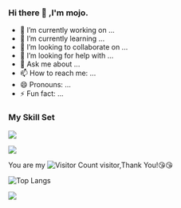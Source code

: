 ### Hi there 👋 ,I'm mojo.

- 🔭 I’m currently working on ...
- 🌱 I’m currently learning ...
- 👯 I’m looking to collaborate on ...
- 🤔 I’m looking for help with ...
- 💬 Ask me about ...
- 📫 How to reach me: ...
- 😄 Pronouns: ...
- ⚡ Fun fact: ...

### My Skill Set

![](https://img.shields.io/badge/Java-ED8B00?style=for-the-badge&logo=openjdk&logoColor=white)

<!-- 仓库状态 -->
![](https://github-readme-stats.vercel.app/api?username=kisshotlirs&show_icons=true&theme=transparent)
<!-- 主页访问量 -->
You are my ![Visitor Count](https://profile-counter.glitch.me/kisshotlirs/count.svg) visitor,Thank You!:kissing_heart::kissing_heart:
<!-- 常用语言占比统计 -->
![Top Langs](https://github-readme-stats.vercel.app/api/top-langs/?username=kisshotlirs&layout=compact&theme=tokyonight)
<!-- github活动统计图 -->
![](https://github-readme-activity-graph.cyclic.app/graph?username=kisshotlirs&theme=dracula)
